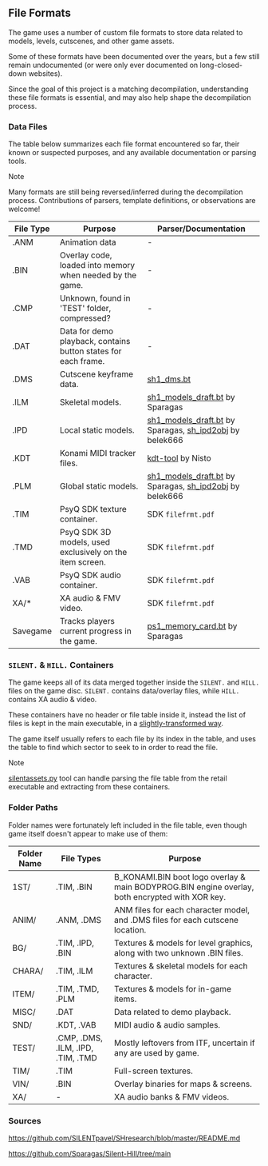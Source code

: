 ## File Formats
The game uses a number of custom file formats to store data related to models, levels, cutscenes, and other game assets.

Some of these formats have been documented over the years, but a few still remain undocumented (or were only ever documented on long-closed-down websites).

Since the goal of this project is a matching decompilation, understanding these file formats is essential, and may also help shape the decompilation process.

### Data Files
The table below summarizes each file format encountered so far, their known or suspected purposes, and any available documentation or parsing tools.

> [!NOTE]  
> Many formats are still being reversed/inferred during the decompilation process. Contributions of parsers, template definitions, or observations are welcome!

| File Type | Purpose | Parser/Documentation |
|-|-|-|
| .ANM | Animation data | - |
| .BIN | Overlay code, loaded into memory when needed by the game. | - |
| .CMP | Unknown, found in 'TEST' folder, compressed? | - |
| .DAT | Data for demo playback, contains button states for each frame. | - |
| .DMS | Cutscene keyframe data. | [sh1_dms.bt](/docs/file_formats/sh1_dms.bt) |
| .ILM | Skeletal models. | [sh1_models_draft.bt](https://github.com/Sparagas/Silent-Hill/blob/main/010%20Editor%20-%20Binary%20Templates/sh1_models_draft.bt) by Sparagas |
| .IPD | Local static models. | [sh1_models_draft.bt](https://github.com/Sparagas/Silent-Hill/blob/main/010%20Editor%20-%20Binary%20Templates/sh1_models_draft.bt) by Sparagas, [sh_ipd2obj](https://github.com/belek666/sh_ipd2obj) by belek666 |
| .KDT | Konami MIDI tracker files. | [kdt-tool](https://github.com/Nisto/kdt-tool) by Nisto |
| .PLM | Global static models. | [sh1_models_draft.bt](https://github.com/Sparagas/Silent-Hill/blob/main/010%20Editor%20-%20Binary%20Templates/sh1_models_draft.bt) by Sparagas, [sh_ipd2obj](https://github.com/belek666/sh_ipd2obj) by belek666 |
| .TIM | PsyQ SDK texture container. | SDK `filefrmt.pdf` |
| .TMD | PsyQ SDK 3D models, used exclusively on the item screen. | SDK `filefrmt.pdf` |
| .VAB | PsyQ SDK audio container. | SDK `filefrmt.pdf` |
| XA/* | XA audio & FMV video. | SDK `filefrmt.pdf` |
| Savegame | Tracks players current progress in the game. | [ps1_memory_card.bt](https://github.com/Sparagas/Silent-Hill/blob/main/010%20Editor%20-%20Binary%20Templates/ps1_memory_card.bt) by Sparagas |

### `SILENT.` & `HILL.` Containers
The game keeps all of its data merged together inside the `SILENT.` and `HILL.` files on the game disc. `SILENT.` contains data/overlay files, while `HILL.` contains XA audio & video.

These containers have no header or file table inside it, instead the list of files is kept in the main executable, in a [slightly-transformed way](/src/main/filetable.c.inc).

The game itself usually refers to each file by its index in the table, and uses the table to find which sector to seek to in order to read the file.

> [!NOTE]  
> [silentassets.py](/tools/silentassets/extract.py) tool can handle parsing the file table from the retail executable and extracting from these containers.

### Folder Paths
Folder names were fortunately left included in the file table, even though game itself doesn't appear to make use of them:

| Folder Name | File Types | Purpose |
|-|-|-|
| 1ST/ | .TIM, .BIN | B_KONAMI.BIN boot logo overlay & main BODYPROG.BIN engine overlay, both encrypted with XOR key. |
| ANIM/ | .ANM, .DMS | ANM files for each character model, and .DMS files for each cutscene location. |
| BG/ | .TIM, .IPD, .BIN | Textures & models for level graphics, along with two unknown .BIN files. |
| CHARA/ | .TIM, .ILM | Textures & skeletal models for each character. |
| ITEM/ | .TIM, .TMD, .PLM | Textures & models for in-game items. |
| MISC/ | .DAT | Data related to demo playback. |
| SND/ | .KDT, .VAB | MIDI audio & audio samples. |
| TEST/ | .CMP, .DMS, .ILM, .IPD, .TIM, .TMD | Mostly leftovers from ITF, uncertain if any are used by game. |
| TIM/ | .TIM | Full-screen textures. |
| VIN/ | .BIN | Overlay binaries for maps & screens. |
| XA/ | - | XA audio banks & FMV videos. |

### Sources

https://github.com/SILENTpavel/SHresearch/blob/master/README.md

https://github.com/Sparagas/Silent-Hill/tree/main
